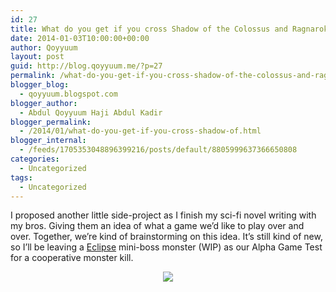 ```yaml
---
id: 27
title: What do you get if you cross Shadow of the Colossus and Ragnarok Online?
date: 2014-01-03T10:00:00+00:00
author: Qoyyuum
layout: post
guid: http://blog.qoyyuum.me/?p=27
permalink: /what-do-you-get-if-you-cross-shadow-of-the-colossus-and-ragnarok-online/
blogger_blog:
  - qoyyuum.blogspot.com
blogger_author:
  - Abdul Qoyyuum Haji Abdul Kadir
blogger_permalink:
  - /2014/01/what-do-you-get-if-you-cross-shadow-of.html
blogger_internal:
  - /feeds/1705353048896399216/posts/default/8805999637366650808
categories:
  - Uncategorized
tags:
  - Uncategorized
---
```

<div style="clear: both; text-align: center;">
</div>

I proposed another little side-project as I finish my sci-fi novel writing with my bros. Giving them an idea of what a game we&#8217;d like to play over and over. Together, we&#8217;re kind of brainstorming on this idea. It&#8217;s still kind of new, so I&#8217;ll be leaving a&nbsp;<a href="http://ratemyserver.net/index.php?page=mob_db&mob_id=1093" target="_blank">Eclipse</a> mini-boss monster (WIP) as our Alpha Game Test for a cooperative monster kill. 

<div style="clear: both; text-align: center;">
  <a href="http://i0.wp.com/blog.qoyyuum.me/wp-content/uploads/2014/01/eclipse-WIP1.png" style="margin-left: 1em; margin-right: 1em;"><img border="0" src="http://i0.wp.com/blog.qoyyuum.me/wp-content/uploads/2014/01/eclipse-WIP1.png?resize=640%2C339" data-recalc-dims="1" /></a>
</div>